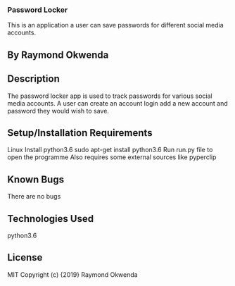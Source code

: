 ### Password Locker
This is an application a user can save passwords for different social media accounts.

## By Raymond Okwenda

## Description
The password locker app is used to track passwords for various social media accounts.
A user can create an account login add a new account and password they would wish to save.

## Setup/Installation Requirements
Linux
Install python3.6 sudo apt-get install python3.6
Run run.py file to open the programme
Also requires some external sources like pyperclip 

## Known Bugs
There are no bugs

## Technologies Used
python3.6

## License
MIT Copyright (c) {2019} Raymond Okwenda
